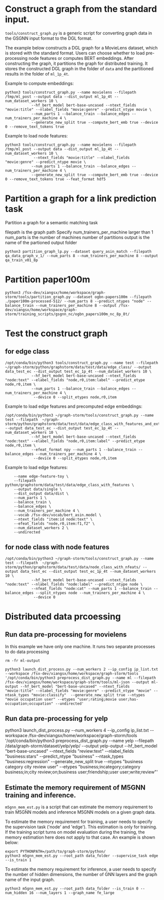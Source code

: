 # Construct a graph from the standard input.
`tools/construct_graph.py` is a generic script for converting graph data in the GSGNN input format to the DGL format.

The example below constructs a DGL graph for a MovieLens dataset, which is stored with the standard format. Users can choose whether to load pre-processing node features or computes BERT embeddings.
After constructing the graph, it partitions the graph for
distributed training. It stores the constructed DGL graph in the folder of `data` and the partitioned results
in the folder of `ml_1p_4t`.

Example to compute embeddings:

```
python3 tools/construct_graph.py --name movielens --filepath /tmp/ml_post --output data --dist_output ml_1p_4t --num_dataset_workers 10 \
			--hf_bert_model bert-base-uncased --ntext_fields "movie:title" --nlabel_fields "movie:genre" --predict_ntype movie \
			--num_parts 1 --balance_train --balance_edges --num_trainers_per_machine 4 \
			--generate_new_split true --compute_bert_emb true --device 0 --remove_text_tokens true
```

Example to load node features:
```
python3 tools/construct_graph.py --name movielens --filepath /tmp/ml_post --output data --dist_output ml_1p_4t --num_dataset_workers 10 \
			 --ntext_fields "movie:title" --nlabel_fields "movie:genre" --predict_ntype movie \
			--num_parts 1 --balance_train --balance_edges --num_trainers_per_machine 4 \
			--generate_new_split true --compute_bert_emb true --device 0 --remove_text_tokens true --feat_format hdf5
```


# Partition a graph for a link prediction task

Partition a graph for a semantic matching task

filepath is the graph path
Specify num_trainers_per_machine larger than 1
num_parts is the number of machines number of partitions
output is the name of the partioned output folder
```
python3 partition_graph_lp.py --dataset query_asin_match --filepath qa_data_graph_v_1/ --num_parts 8 --num_trainers_per_machine 8 --output qa_train_v01_8p
```

# Partition paper100m
```
python3 /fsx-dev/xiangsx/home/workspace/graph-storm/tools/partition_graph.py --dataset ogbn-papers100m --filepath ./paper100m-processed-512/ --num_parts 8 --predict_ntypes "node" --balance_train --num_trainers_per_machine 8 --output /fsx-dev/xiangsx/home/workspace/graph-storm/training_scripts/gsgnn_nc/ogbn_papers100m_nc_8p_8t/
```

# Test the construct graph

## for edge class

```
/opt/conda/bin/python3 tools/construct_graph.py --name test --filepath  ~/graph-storm/python/graphstorm/data/test/data/edge_class/ --output data_test_ec --dist_output test_ec_1p_4t --num_dataset_workers 10 \
			--hf_bert_model bert-base-uncased --ntext_fields "node:text" --elabel_fields "node,r0,item:label" --predict_etype node,r0,item \
			--num_parts 1 --balance_train --balance_edges --num_trainers_per_machine 4 \
			 --device 0 --split_etypes node,r0,item
```

Example to load edge features and precomputed edge embeddings:
```
/opt/conda/bin/python3 ~/graph-storm/tools/construct_graph.py --name test --filepath  ~/graph-storm/python/graphstorm/data/test/data/edge_class_with_features_and_ext_feats/ --output data_test_ec --dist_output test_ec_1p_4t --num_dataset_workers 10 \
			--hf_bert_model bert-base-uncased --ntext_fields "node:text" --elabel_fields "node,r0,item:label" --predict_etype node,r0,item \
			--efeat_format npy --num_parts 1 --balance_train --balance_edges --num_trainers_per_machine 4 \
			 --device 0 --split_etypes node,r0,item
```
Example to load edge features:
```python3 tools/construct_graph.py \
	--name edge-feature-toy \
	--filepath python/graphstorm/data/test/data/edge_class_with_features \
	--output data/single \
	--dist_output data/dist \
	--num_parts 1 \
	--balance_train \
	--balance_edges \
	--num_trainers_per_machine 4 \
	--vocab /fsx-dev/vocab/bert_asin.model \
	--ntext_fields "item:id node:text" \
	--efeat_fields "node,r0,item:f1,f2" \
	--num_dataset_workers 2 \
	--undirected
```

## for node class with node features

```
/opt/conda/bin/python3 ~/graph-storm/tools/construct_graph.py --name test --filepath  ~/graph-storm/python/graphstorm/data/test/data/node_class_with_nfeats/ --output data_test_ec --dist_output test_ec_1p_4t --num_dataset_workers 10 \
			--hf_bert_model bert-base-uncased --ntext_fields "node:text" --nlabel_fields "node:label" --predict_ntype node \
			--nfeat_fields "node:cat" --num_parts 1 --balance_train --balance_edges --split_ntypes node --num_trainers_per_machine 4 \
			 --device 0

```

# Distributed data prcoessing
## Run data pre-processing for movielens
In this example we have only one machine. It runs two separate processes to do data processing
```
rm -fr ml-output

python3 launch_dist_process.py --num_workers 2 --ip_config ip_list.txt --workspace /fsx-dev/xiangsx/home/workspace/graph-storm/tools '/opt/conda/bin/python3 preprocess_dist_graph.py --name ml --filepath /fsx-dev/xiangsx/home/workspace/graph-storm/tools/ml-json --output ml-output --hf_bert_model "bert-base-uncased" --ntext_fields "movie:title" --nlabel_fields "movie:genre" --predict_ntype "movie" --ntask_types "movie:classify"  --generate_new_split true --ntypes "movie occupation user" --etypes "user;rating;movie user;has-occupation;occupation" --undirected'
```

## Run data pre-processing for yelp
python3 launch_dist_process.py --num_workers 4 --ip_config ip_list.txt --workspace /fsx-dev/xiangsx/home/workspace/graph-storm/tools '/opt/conda/bin/python3 preprocess_dist_graph.py --name yelp --filepath /data/graph-storm/dataset/yelp/yelp/ --output yelp-output --hf_bert_model "bert-base-uncased" --ntext_fields "review:text" --nlabel_fields "business:stars" --predict_ntype "business" --ntask_types "business:regression"  --generate_new_split true --ntypes "business category city review user" --etypes "business;incategory;category business;in;city review;on;business user;friendship;user user;write;review"'


## Estimate the memory requirement of M5GNN training and inference.

`m5gnn_mem_est.py` is a script that can estimate the memory requirement to train M5GNN models and inference M5GNN models on a given graph data.

To estimate the memory requirement for training, a user needs to specify the supervision task ('node' and 'edge').
This estimation is only for training. If the training script turns on model evaluation during the training, the memory estimation here does not apply to that case.
An example is shown below:

```
export PYTHONPATH=/path/to/graph-storm/python/
python3 m5gnn_mem_est.py --root_path data_folder --supervise_task edge --is_train 1
```

To estimate the memory requirement for inference, a user needs to specify the number of hidden dimensions, the number of GNN layers and the graph name of the input graph.
```
python3 m5gnn_mem_est.py --root_path data_folder --is_train 0 --num_hidden 16 --num_layers 1 --graph_name fe_large
```
